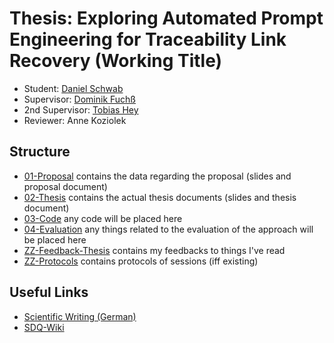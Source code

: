 # Thesis: Exploring Automated Prompt Engineering for Traceability Link Recovery (Working Title)

* Student: [Daniel Schwab](mailto:uvlbm@student.kit.edu)
* Supervisor: [Dominik Fuchß](mailto:dominik.fuchss@kit.edu)
* 2nd Supervisor: [Tobias Hey](mailto:hey@kit.edu)
* Reviewer: Anne Koziolek


## Structure
* [01-Proposal](01_Proposal) contains the data regarding the proposal (slides and proposal document)
* [02-Thesis](02_Thesis) contains the actual thesis documents (slides and thesis document)
* [03-Code](03_Code) any code will be placed here
* [04-Evaluation](04_Evaluation) any things related to the evaluation of the approach will be placed here
* [ZZ-Feedback-Thesis](ZZ_Feedback_Thesis) contains my feedbacks to things I've read
* [ZZ-Protocols](ZZ_Protocols) contains protocols of sessions (iff existing)

## Useful Links
* [Scientific Writing (German)](https://github.com/sebinside/WissenschaftlichesSchreiben-Schnelleinstieg)
* [SDQ-Wiki](https://sdq.kastel.kit.edu/wiki/Hinweise_zu_Abschlussarbeiten)

